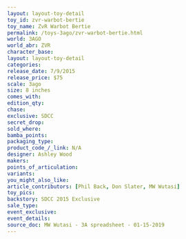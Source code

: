 ```yaml
---
layout: layout-toy-detail 
toy_id: zvr-warbot-bertie
toy_name: ZvR Warbot Bertie
permalink: /toys-3ago/zvr-warbot-bertie.html
world: 3AGO
world_abr: ZVR
character_base: 
layout: layout-toy-detail
categories: 
release_date: 7/9/2015
release_price: $75 
scale: 3ago
size: 8 inches
comes_with: 
edition_qty: 
chase: 
exclusive: SDCC
secret_drop: 
sold_where: 
bamba_points: 
packaging_type: 
product_code_/_link: N/A
designer: Ashley Wood
makers: 
points_of_articulation: 
variants: 
you_might_also_like: 
article_contributors: [Phil Back, Don Slater, MW Wutasi]
toy_pics: 
backstory: SDCC 2015 Exclusive
sale_type: 
event_exclusive: 
event_details: 
source_doc: MW Wutasi - 3A spreadsheet - 01-15-2019
---
```


